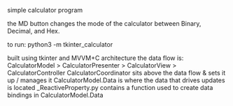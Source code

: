 simple calculator program 

the MD button changes the mode of the calculator between Binary, Decimal, and Hex.

to run: python3 -m tkinter_calculator

built using tkinter and MVVM+C architecture
the data flow is: CalculatorModel > CalculatorPresenter > CalculatorView > CalculatorController
CalculatorCoordinator sits above the data flow & sets it up / manages it
CalculatorModel.Data is where the data that drives updates is located 
_ReactiveProperty.py contains a function used to create data bindings in CalculatorModel.Data
